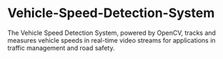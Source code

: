 # Vehicle-Speed-Detection-System
The Vehicle Speed Detection System, powered by OpenCV, tracks and measures vehicle speeds in real-time video streams for applications in traffic management and road safety.
